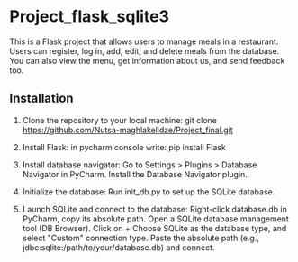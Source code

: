 # Project_flask_sqlite3

This is a Flask project that allows users to manage meals in a restaurant. Users can register, log in, add, edit, and delete meals from the database. You can also view the menu, get information about us, and send feedback too.

## Installation

1. Clone the repository to your local machine:
   git clone https://github.com/Nutsa-maghlakelidze/Project_final.git

2. Install Flask:
in pycharm console write: pip install Flask

3. Install database navigator:
Go to Settings > Plugins > Database Navigator in PyCharm.
Install the Database Navigator plugin.

4. Initialize the database:
Run init_db.py to set up the SQLite database.

5. Launch SQLite and connect to the database:
Right-click database.db in PyCharm, copy its absolute path.
Open a SQLite database management tool (DB Browser).
Click on + 
Choose SQLite as the database type, and select "Custom" connection type.
Paste the absolute path (e.g., jdbc:sqlite:/path/to/your/database.db) and connect.



